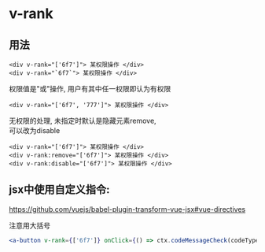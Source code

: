 # v-rank

## 用法
 
```vue
<div v-rank="['6f7']"> 某权限操作 </div>
<div v-rank="`6f7`"> 某权限操作 </div>
```

权限值是"或"操作, 用户有其中任一权限即认为有权限

```vue
<div v-rank="['6f7', '777']"> 某权限操作 </div>
```

无权限的处理, 未指定时默认是隐藏元素remove,  
可以改为disable   

```vue
<div v-rank="['6f7']"> 某权限操作 </div>
<div v-rank:remove="['6f7']"> 某权限操作 </div>
<div v-rank:disable="['6f7']"> 某权限操作 </div>
```  

## jsx中使用自定义指令:  
<https://github.com/vuejs/babel-plugin-transform-vue-jsx#vue-directives>  

注意用大括号

```jsx
<a-button v-rank={['6f7']} onClick={() => ctx.codeMessageCheck(codeType, '授权')}>授权</a-button>
```
